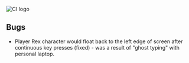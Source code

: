 ![CI logo](https://codeinstitute.s3.amazonaws.com/fullstack/ci_logo_small.png)

## Bugs
- Player Rex character would float back to the left edge of screen after continuous key presses (fixed) - was a result of "ghost typing" with personal laptop.